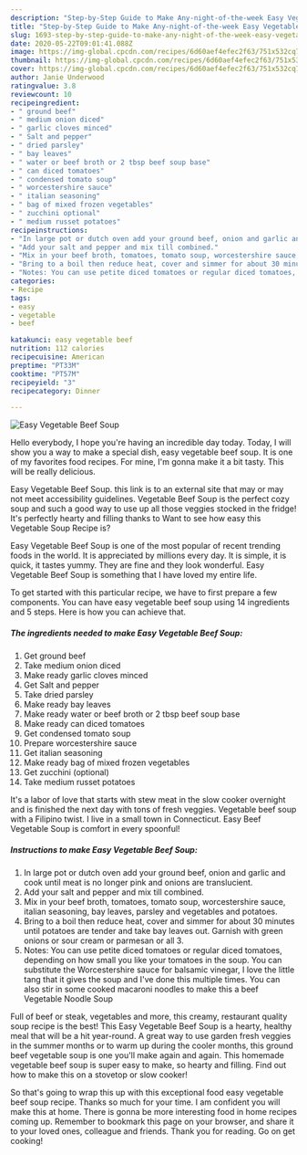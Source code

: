 ```yaml
---
description: "Step-by-Step Guide to Make Any-night-of-the-week Easy Vegetable Beef Soup"
title: "Step-by-Step Guide to Make Any-night-of-the-week Easy Vegetable Beef Soup"
slug: 1693-step-by-step-guide-to-make-any-night-of-the-week-easy-vegetable-beef-soup
date: 2020-05-22T09:01:41.088Z
image: https://img-global.cpcdn.com/recipes/6d60aef4efec2f63/751x532cq70/easy-vegetable-beef-soup-recipe-main-photo.jpg
thumbnail: https://img-global.cpcdn.com/recipes/6d60aef4efec2f63/751x532cq70/easy-vegetable-beef-soup-recipe-main-photo.jpg
cover: https://img-global.cpcdn.com/recipes/6d60aef4efec2f63/751x532cq70/easy-vegetable-beef-soup-recipe-main-photo.jpg
author: Janie Underwood
ratingvalue: 3.8
reviewcount: 10
recipeingredient:
- " ground beef"
- " medium onion diced"
- " garlic cloves minced"
- " Salt and pepper"
- " dried parsley"
- " bay leaves"
- " water or beef broth or 2 tbsp beef soup base"
- " can diced tomatoes"
- " condensed tomato soup"
- " worcestershire sauce"
- " italian seasoning"
- " bag of mixed frozen vegetables"
- " zucchini optional"
- " medium russet potatoes"
recipeinstructions:
- "In large pot or dutch oven add your ground beef, onion and garlic and cook until meat is no longer pink and onions are translucient."
- "Add your salt and pepper and mix till combined."
- "Mix in your beef broth, tomatoes, tomato soup, worcestershire sauce, italian seasoning, bay leaves, parsley and vegetables and potatoes."
- "Bring to a boil then reduce heat, cover and simmer for about 30 minutes until potatoes are tender and take bay leaves out. Garnish with green onions or sour cream or parmesan or all 3."
- "Notes: You can use petite diced tomatoes or regular diced tomatoes, depending on how small you like your tomatoes in the soup. You can substitute the Worcestershire sauce for balsamic vinegar, I love the little tang that it gives the soup and I&#39;ve done this multiple times. You can also stir in some cooked macaroni noodles to make this a beef Vegetable Noodle Soup"
categories:
- Recipe
tags:
- easy
- vegetable
- beef

katakunci: easy vegetable beef 
nutrition: 112 calories
recipecuisine: American
preptime: "PT33M"
cooktime: "PT57M"
recipeyield: "3"
recipecategory: Dinner

---
```



![Easy Vegetable Beef Soup](https://img-global.cpcdn.com/recipes/6d60aef4efec2f63/751x532cq70/easy-vegetable-beef-soup-recipe-main-photo.jpg)

Hello everybody, I hope you're having an incredible day today. Today, I will show you a way to make a special dish, easy vegetable beef soup. It is one of my favorites food recipes. For mine, I'm gonna make it a bit tasty. This will be really delicious.

Easy Vegetable Beef Soup. this link is to an external site that may or may not meet accessibility guidelines. Vegetable Beef Soup is the perfect cozy soup and such a good way to use up all those veggies stocked in the fridge! It&#39;s perfectly hearty and filling thanks to Want to see how easy this Vegetable Soup Recipe is?

Easy Vegetable Beef Soup is one of the most popular of recent trending foods in the world. It is appreciated by millions every day. It is simple, it is quick, it tastes yummy. They are fine and they look wonderful. Easy Vegetable Beef Soup is something that I have loved my entire life.


To get started with this particular recipe, we have to first prepare a few components. You can have easy vegetable beef soup using 14 ingredients and 5 steps. Here is how you can achieve that.

<!--inarticleads1-->

##### The ingredients needed to make Easy Vegetable Beef Soup:

1. Get  ground beef
1. Take  medium onion diced
1. Make ready  garlic cloves minced
1. Get  Salt and pepper
1. Take  dried parsley
1. Make ready  bay leaves
1. Make ready  water or beef broth or 2 tbsp beef soup base
1. Make ready  can diced tomatoes
1. Get  condensed tomato soup
1. Prepare  worcestershire sauce
1. Get  italian seasoning
1. Make ready  bag of mixed frozen vegetables
1. Get  zucchini (optional)
1. Take  medium russet potatoes


It&#39;s a labor of love that starts with stew meat in the slow cooker overnight and is finished the next day with tons of fresh veggies. Vegetable beef soup with a Filipino twist. I live in a small town in Connecticut. Easy Beef Vegetable Soup is comfort in every spoonful! 

<!--inarticleads2-->

##### Instructions to make Easy Vegetable Beef Soup:

1. In large pot or dutch oven add your ground beef, onion and garlic and cook until meat is no longer pink and onions are translucient.
1. Add your salt and pepper and mix till combined.
1. Mix in your beef broth, tomatoes, tomato soup, worcestershire sauce, italian seasoning, bay leaves, parsley and vegetables and potatoes.
1. Bring to a boil then reduce heat, cover and simmer for about 30 minutes until potatoes are tender and take bay leaves out. Garnish with green onions or sour cream or parmesan or all 3.
1. Notes: You can use petite diced tomatoes or regular diced tomatoes, depending on how small you like your tomatoes in the soup. You can substitute the Worcestershire sauce for balsamic vinegar, I love the little tang that it gives the soup and I&#39;ve done this multiple times. You can also stir in some cooked macaroni noodles to make this a beef Vegetable Noodle Soup


Full of beef or steak, vegetables and more, this creamy, restaurant quality soup recipe is the best! This Easy Vegetable Beef Soup is a hearty, healthy meal that will be a hit year-round. A great way to use garden fresh veggies in the summer months or to warm up during the cooler months, this ground beef vegetable soup is one you&#39;ll make again and again. This homemade vegetable beef soup is super easy to make, so hearty and filling. Find out how to make this on a stovetop or slow cooker! 

So that's going to wrap this up with this exceptional food easy vegetable beef soup recipe. Thanks so much for your time. I am confident you will make this at home. There is gonna be more interesting food in home recipes coming up. Remember to bookmark this page on your browser, and share it to your loved ones, colleague and friends. Thank you for reading. Go on get cooking!
